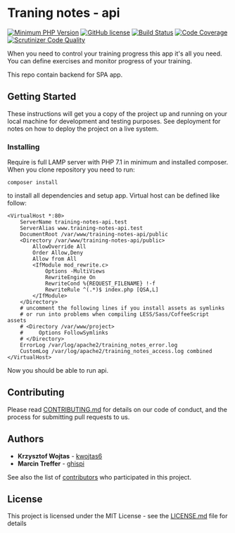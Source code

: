# Traning notes - api

[![Minimum PHP Version](https://img.shields.io/badge/php-%3E%3D%207.2-8892BF.svg)](https://php.net)
[![GitHub license](https://img.shields.io/github/license/kwojtas6/training-notes-api.svg)](https://github.com/kwojtas6/training-notes-api/blob/master/LICENSE.md)
[![Build Status](https://travis-ci.org/https://travis-ci.org/kwojtas6/training-notes-api.svg?branch=master)](https://travis-ci.org/https://travis-ci.org/kwojtas6/training-notes-api)
[![Code Coverage](https://scrutinizer-ci.com/g/kwojtas6/training-notes-api/badges/coverage.png?b=master)](https://scrutinizer-ci.com/g/kwojtas6/training-notes-api/?branch=master)
[![Scrutinizer Code Quality](https://scrutinizer-ci.com/g/kwojtas6/training-notes-api/badges/quality-score.png?b=master)](https://scrutinizer-ci.com/g/kwojtas6/training-notes-api/?branch=master)

When you need to control your training progress this app it's all you need. You can define exercises and monitor progress of your training.

This repo contain backend for SPA app.

## Getting Started

These instructions will get you a copy of the project up and running on your local machine for development and testing purposes. See deployment for notes on how to deploy the project on a live system.

### Installing

Require is full LAMP server with PHP 7.1 in minimum and installed composer. When you clone repository you need to run: 

```
composer install
```

to install all dependencies and setup app. Virtual host can be defined like follow:

```
<VirtualHost *:80>
    ServerName training-notes-api.test
    ServerAlias www.training-notes-api.test
    DocumentRoot /var/www/training-notes-api/public
    <Directory /var/www/training-notes-api/public>
        AllowOverride All
        Order Allow,Deny
        Allow from All
        <IfModule mod_rewrite.c>
            Options -MultiViews
            RewriteEngine On
            RewriteCond %{REQUEST_FILENAME} !-f
            RewriteRule ^(.*)$ index.php [QSA,L]
        </IfModule>
    </Directory>
    # uncomment the following lines if you install assets as symlinks
    # or run into problems when compiling LESS/Sass/CoffeeScript assets
    # <Directory /var/www/project>
    #     Options FollowSymlinks
    # </Directory>
    ErrorLog /var/log/apache2/training_notes_error.log
    CustomLog /var/log/apache2/training_notes_access.log combined
</VirtualHost>   
```

Now you should be able to run api.

## Contributing

Please read [CONTRIBUTING.md](CONTRIBUTING.md) for details on our code of conduct, and the process for submitting pull requests to us.

## Authors

* **Krzysztof Wojtas** - [kwojtas6](https://github.com/kwojtas6)
* **Marcin Treffer** - [ghispi](https://github.com/ghispi)

See also the list of [contributors](https://github.com/kwojtas6/training-notes-front/contributors) who participated in this project.

## License

This project is licensed under the MIT License - see the [LICENSE.md](LICENSE.md) file for details
